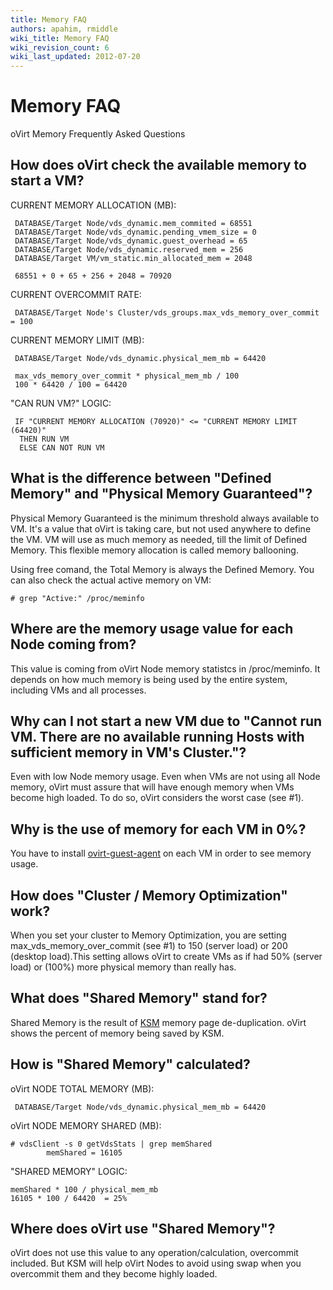 ```yaml
---
title: Memory FAQ
authors: apahim, rmiddle
wiki_title: Memory FAQ
wiki_revision_count: 6
wiki_last_updated: 2012-07-20
---
```


# Memory FAQ

oVirt Memory Frequently Asked Questions

## How does oVirt check the available memory to start a VM?

CURRENT MEMORY ALLOCATION (MB):

     DATABASE/Target Node/vds_dynamic.mem_commited = 68551
     DATABASE/Target Node/vds_dynamic.pending_vmem_size = 0
     DATABASE/Target Node/vds_dynamic.guest_overhead = 65
     DATABASE/Target Node/vds_dynamic.reserved_mem = 256
     DATABASE/Target VM/vm_static.min_allocated_mem = 2048

     68551 + 0 + 65 + 256 + 2048 = 70920

CURRENT OVERCOMMIT RATE:

     DATABASE/Target Node's Cluster/vds_groups.max_vds_memory_over_commit = 100

CURRENT MEMORY LIMIT (MB):

     DATABASE/Target Node/vds_dynamic.physical_mem_mb = 64420

     max_vds_memory_over_commit * physical_mem_mb / 100
     100 * 64420 / 100 = 64420

"CAN RUN VM?" LOGIC:

     IF "CURRENT MEMORY ALLOCATION (70920)" <= "CURRENT MEMORY LIMIT (64420)"
      THEN RUN VM
      ELSE CAN NOT RUN VM

## What is the difference between "Defined Memory" and "Physical Memory Guaranteed"?

Physical Memory Guaranteed is the minimum threshold always available to VM. It's a value that oVirt is taking care, but not used anywhere to define the VM. VM will use as much memory as needed, till the limit of Defined Memory. This flexible memory allocation is called memory ballooning.

Using free comand, the Total Memory is always the Defined Memory. You can also check the actual active memory on VM:

    # grep "Active:" /proc/meminfo

## Where are the memory usage value for each Node coming from?

This value is coming from oVirt Node memory statistcs in /proc/meminfo. It depends on how much memory is being used by the entire system, including VMs and all processes.

## Why can I not start a new VM due to "Cannot run VM. There are no available running Hosts with sufficient memory in VM's Cluster."?

Even with low Node memory usage. Even when VMs are not using all Node memory, oVirt must assure that will have enough memory when VMs become high loaded. To do so, oVirt considers the worst case (see #1).

## Why is the use of memory for each VM in 0%?

You have to install [ovirt-guest-agent](http://wiki.ovirt.org/wiki/Category:Ovirt_guest_agent) on each VM in order to see memory usage.

## How does "Cluster / Memory Optimization" work?

When you set your cluster to Memory Optimization, you are setting max_vds_memory_over_commit (see #1) to 150 (server load) or 200 (desktop load).This setting allows oVirt to create VMs as if had 50% (server load) or (100%) more physical memory than really has.

## What does "Shared Memory" stand for?

Shared Memory is the result of [KSM](http://www.linux-kvm.org/page/KSM) memory page de-duplication. oVirt shows the percent of memory being saved by KSM.

## How is "Shared Memory" calculated?

oVirt NODE TOTAL MEMORY (MB):

     DATABASE/Target Node/vds_dynamic.physical_mem_mb = 64420

oVirt NODE MEMORY SHARED (MB):

    # vdsClient -s 0 getVdsStats | grep memShared
            memShared = 16105

"SHARED MEMORY" LOGIC:

    memShared * 100 / physical_mem_mb
    16105 * 100 / 64420  = 25%

## Where does oVirt use "Shared Memory"?

oVirt does not use this value to any operation/calculation, overcommit included. But KSM will help oVirt Nodes to avoid using swap when you overcommit them and they become highly loaded.

